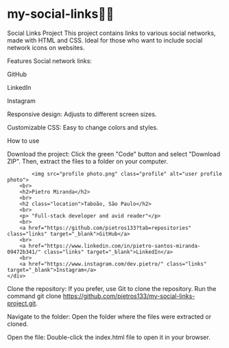 # my-social-links🧑‍💻
Social Links Project This project contains links to various social networks, made with HTML and CSS. Ideal for those who want to include social network icons on websites.

Features Social network links:

GitHub

LinkedIn

Instagram

Responsive design: Adjusts to different screen sizes.

Customizable CSS: Easy to change colors and styles.

How to use

Download the project: Click the green "Code" button and select "Download ZIP". Then, extract the files to a folder on your computer.

<!DOCTYPE html>
<html lang="en">
<head>
    <meta charset="UTF-8">
    <meta name="viewport" content="width=device-width, initial-scale=1.0">
    <title> Pietro Miranda - Social Links </title>
<link rel = "stylesheet" href = "social links.css">
</head>
<body>
    <div class="container">
       
            <img src="profile photo.png" class="profile" alt="user profile photo">
        <br>    
        <h2>Pietro Miranda</h2>
        <br>
        <h2 class="location">Taboão, São Paulo</h2>
        <br>
        <p> "Full-stack developer and avid reader"</p> 
        <br>
        <a href="https://github.com/pietros133?tab=repositories" class="links" target="_blank">GitHub</a>
        <br>
        <a href="https://www.linkedin.com/in/pietro-santos-miranda-09472b341/" class="links" target="_blank">LinkedIn</a>
        <br>
        <a href="https://www.instagram.com/dev.pietro/" class="links" target="_blank">Instagram</a>
    </div>
 </div>
 </body> 
</html>

Clone the repository: If you prefer, use Git to clone the repository. Run the command git clone https://github.com/pietros133/my-social-links-project.git.

Navigate to the folder: Open the folder where the files were extracted or cloned.

Open the file: Double-click the index.html file to open it in your browser.
